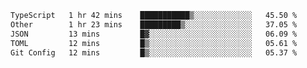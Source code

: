 <!--START_SECTION:waka-->

```txt
TypeScript   1 hr 42 mins    ███████████▒░░░░░░░░░░░░░   45.50 %
Other        1 hr 23 mins    █████████▒░░░░░░░░░░░░░░░   37.05 %
JSON         13 mins         █▓░░░░░░░░░░░░░░░░░░░░░░░   06.09 %
TOML         12 mins         █▒░░░░░░░░░░░░░░░░░░░░░░░   05.61 %
Git Config   12 mins         █▒░░░░░░░░░░░░░░░░░░░░░░░   05.37 %
```

<!--END_SECTION:waka-->